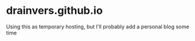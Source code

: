 # drainvers.github.io
Using this as temporary hosting, but I'll probably add a personal blog some time

